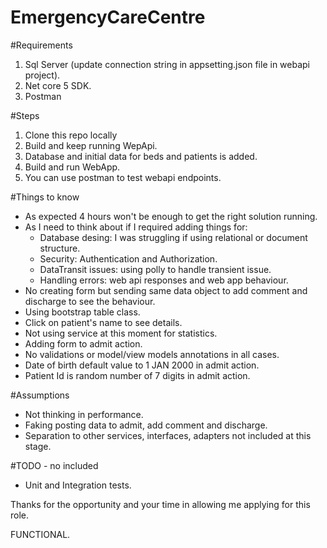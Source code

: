 # EmergencyCareCentre

#Requirements
1. Sql Server (update connection string in appsetting.json file in webapi project).
2. Net core 5 SDK.
3. Postman

#Steps
1. Clone this repo locally
2. Build and keep running WepApi. 
3. Database and initial data for beds and patients is added.
4. Build and run WebApp.
5. You can use postman to test webapi endpoints.

#Things to know
- As expected 4 hours won't be enough to get the right solution running.
- As I need to think about if I required adding things for:
  - Database desing: I was struggling if using relational or document structure.
  - Security: Authentication and Authorization.
  - DataTransit issues: using polly to handle transient issue.
  - Handling errors: web api responses and web app behaviour.  
- No creating form but sending same data object to add comment and discharge to see the behaviour.
- Using bootstrap table class.
- Click on patient's name to see details.
- Not using service at this moment for statistics.
- Adding form to admit action.
- No validations or model/view models annotations in all cases.
- Date of birth default value to 1 JAN 2000 in admit action.
- Patient Id is random number of 7 digits in admit action.

#Assumptions
- Not thinking in performance.
- Faking posting data to admit, add comment and discharge.
- Separation to other services, interfaces, adapters not included at this stage.
  
#TODO - no included
- Unit and Integration tests.

Thanks for the opportunity and your time in allowing me applying for this role.

FUNCTIONAL.




